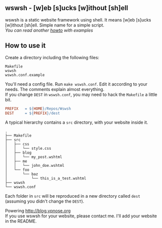 wswsh - [w]eb [s]ucks [w]ithout [sh]ell
-------------------------------------

wswsh is a static website framework using shell. It means [w]eb [s]ucks [w]ithout [sh]ell. Simple name for a simple script.  
*You can read another [howto](http://blog.ypnose.org) with examples*

How to use it
------------

Create a directory including the following files:

	Makefile
	wswsh
	wswsh.conf.example

You'll need a config file. Run `make wswsh.conf`. Edit it according to your needs. The comments explain almost everything.  
If you change `DEST` in `wswsh.conf`, you may need to hack the `Makefile` a little bit.

``` makefile
PREFIX   = ${HOME}/Repos/Wswsh
DEST     = ${PREFIX}/dest
```

A typical hierarchy contains a `src` directory, with your website inside it.

	.
	├── Makefile
	├── src
	│   ├── css
	│   │   └── style.css
	│   ├── blog
	│   │   └── my_post.wshtml
	│   ├── me
	│   │   └── john_doe.wshtml
	│   └── foo
	│       └── baz
	│           └── this_is_a_test.wshtml
	├── wswsh
	└── wswsh.conf

Each folder in `src` will be reproduced in a new directory called `dest` (assuming you didn't change the `DEST`).

Powering http://blog.ypnose.org  
If you use wswsh for your website, please contact me. I'll add your website in the README.

